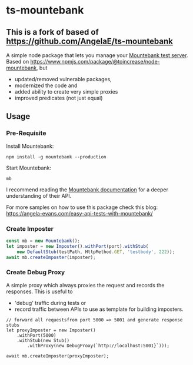 # ts-mountebank 

## This is a fork of based of https://github.com/AngelaE/ts-mountebank


A simple node package that lets you manage your [Mountebank test server](http://mbtest.org).
Based on https://www.npmjs.com/package/@toincrease/node-mountebank, but 
* updated/removed vulnerable packages,
* modernized the code and
* added ability to create very simple proxies
* improved predicates (not just equal)

## Usage

### Pre-Requisite

Install Mountebank:

```
npm install -g mountebank --production
```

Start Mountebank:

```
mb 
```

I recommend reading the [Mountebank documentation](http://www.mbtest.org/docs/api/overview) for a deeper understanding of their API.

For more samples on how to use this package check this blog: https://angela-evans.com/easy-api-tests-with-mountebank/

### Create Imposter
```typescript
const mb = new Mountebank();
let imposter = new Imposter().withPort(port).withStub(
    new DefaultStub(testPath, HttpMethod.GET, 'testbody', 222));
await mb.createImposter(imposter);
```

### Create Debug Proxy
A simple proxy which always proxies the request and records the responses.
This is useful to 
* 'debug' traffic during tests or
* record traffic between APIs to use as template for building imposters.
 
```
// forward all requestsfrom port 5000 => 5001 and generate response stubs
let proxyImposter = new Imposter()
    .withPort(5000)
    .withStub(new Stub()
        .withProxy(new DebugProxy(`http://localhost:5001}`))); 

await mb.createImposter(proxyImposter);
 ```
